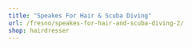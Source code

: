 ```yaml
---
title: "Speakes For Hair & Scuba Diving"
url: /fresno/speakes-for-hair-and-scuba-diving-2/
shop: hairdresser
---
```

